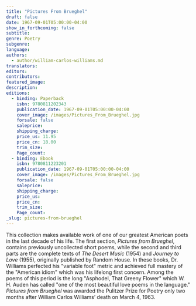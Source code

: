 ```yaml
---
title: "Pictures From Brueghel"
draft: false
date: 1967-09-01T05:00:00-04:00
show_in_forthcoming: false
subtitle:
genre: Poetry
subgenre:
language:
authors:
  - author/william-carlos-williams.md
translators:
editors:
contributors:
featured_image:
description:
editions:
  - binding: Paperback
    isbn: 9780811202343
    publication_date: 1967-09-01T05:00:00-04:00
    cover_image: /images/Pictures_From_Brueghel.jpg
    forsale: false
    saleprice:
    shipping_charge:
    price_us: 11.95
    price_cn: 18.00
    trim_size:
    Page_count:
  - binding: Ebook
    isbn: 9780811223201
    publication_date: 1967-09-01T05:00:00-04:00
    cover_image: /images/Pictures_From_Brueghel.jpg
    forsale: false
    saleprice:
    shipping_charge:
    price_us:
    price_cn:
    trim_size:
    Page_count:
_slug: pictures-from-brueghel
---
```


This collection makes available work of one of our greatest American poets in the last decade of his life. The first section, _Pictures from Brueghel_, contains previously uncollected short poems, while the second and third parts are the complete texts of _The Desert Music_ (1954) and _Journey to Love_ (1955), originally published by Random House. In these books, Dr. Williams perfected his "variable foot" metric and achieved full mastery of the "American idiom" which was his lifelong first concern. Among the poems of this period is the long "Asphodel, That Greeny Flower" which W. H. Auden has called "one of the most beautiful love poems in the language." _Pictures from Brueghel_ was awarded the Pulitzer Prize for Poetry only two months after William Carlos Williams’ death on March 4, 1963.

